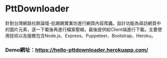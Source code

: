 # PttDownloader
針對台灣網路社群論壇-批踢踢實業坊進行網頁內容爬蟲。設計功能為尋訪網頁中的圖片元素，逐一下載後再進行檔案壓縮，最後提供給Client端進行下載。主要使用技術以及服務包含Node.js、Express、Puppeteer、Bootstrap、Heroku。

### Demo網址：https://hello-pttdownloader.herokuapp.com/
